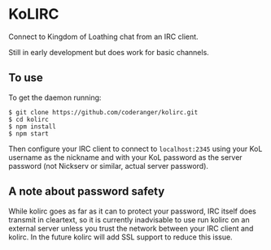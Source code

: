 # KoLIRC

Connect to Kingdom of Loathing chat from an IRC client.

Still in early development but does work for basic channels.

## To use

To get the daemon running:

    $ git clone https://github.com/coderanger/kolirc.git
    $ cd kolirc
    $ npm install
    $ npm start

Then configure your IRC client to connect to `localhost:2345` using your KoL
username as the nickname and with your KoL password as the server password (not
Nickserv or similar, actual server password).

## A note about password safety

While kolirc goes as far as it can to protect your password, IRC itself does
transmit in cleartext, so it is currently inadvisable to use run kolirc on an
external server unless you trust the network between your IRC client and kolirc.
In the future kolirc will add SSL support to reduce this issue.
